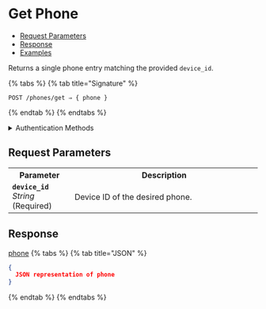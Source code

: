 # Get Phone

- [Request Parameters](./#request-parameters)
- [Response](./#response)
- [Examples](./#examples)

Returns a single phone entry matching the provided `device_id`.

{% tabs %}
{% tab title="Signature" %}
```
POST /phones/get ⇒ { phone }
```
{% endtab %}
{% endtabs %}

<details>

<summary>Authentication Methods</summary>

- API key
- Personal access token
  <br>Must also include the `seam-workspace` header in the request.

To learn more, see [Authentication](https://docs.seam.co/latest/api/authentication).
</details>

## Request Parameters

<table>
<tr><th style="width:25%">Parameter</th><th>Description</th></tr>
<tr><td><strong><code>device_id</code></strong> <i>String</i> (Required)</td>
<td>

Device ID of the desired phone.
</td></tr>
</table>

## Response

[phone](./)
{% tabs %}
{% tab title="JSON" %}
```json
{
  JSON representation of phone
}
```
{% endtab %}
{% endtabs %}
